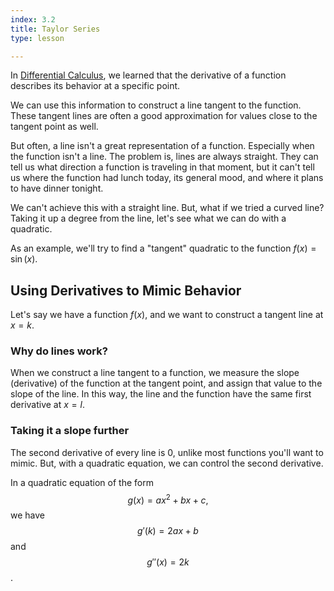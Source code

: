 ```yaml
---
index: 3.2
title: Taylor Series
type: lesson

---
```


In [Differential Calculus](/learn/calculus/differential), we learned that the derivative of a function describes its behavior at a specific point.

We can use this information to construct a line tangent to the function. These tangent lines are often a good approximation for values close to the tangent point as well.

But often, a line isn't a great representation of a function. Especially when the function isn't a line. The problem is, lines are always straight. They can tell us what direction a function is traveling in that moment, but it can't tell us where the function  had lunch today, its general mood, and where it plans to have dinner tonight.

We can't achieve this with a straight line. But, what if we tried a curved line? Taking it up a degree from the line, let's see what we can do with a quadratic.

As an example, we'll try to find a "tangent" quadratic to the  function $f(x) = \sin(x).$

## Using Derivatives to Mimic Behavior

Let's say we have a function $f(x)$, and we want to construct a tangent line at $x=k$.

### Why do lines work?
When we construct a line tangent to a function, we measure the slope (derivative) of the function at the tangent point, and assign that value to the slope of the line. In this way, the line and the function have the same first derivative at $x=l$.
### Taking it a slope further
The second derivative of every line is 0, unlike most functions you'll want to mimic. But, with a quadratic equation, we can control the second derivative.

In a quadratic equation of the form $$g(x)=ax^2+bx+c, $$ we have $$g'(k) = 2ax+b$$  and $$g''(x)=2k$$.

<!--  time to introduce the (x-a --->
<!--stackedit_data:
eyJoaXN0b3J5IjpbLTE1OTI1MTY3NDksLTE3MDgyNDAwMzksND
g3ODU5OTE5LDM2NjgzMjA3NCw2ODc5NDY4OTgsMTgyOTk5NTAx
LDE4MTI0NjAwMzUsLTExODY4MTk1MTMsLTE3MTM3NDA1NjEsLT
ExNzk2NDk3MzcsLTI3Mjc4NDg5NCwxMTc4ODU4MjEsLTk5NTY5
Mjk3MywtMTE3NDEwMDYzNV19
-->